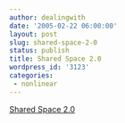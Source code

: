 ```yaml
---
author: dealingwith
date: '2005-02-22 06:00:00'
layout: post
slug: shared-space-2-0
status: publish
title: Shared Space 2.0
wordpress_id: '3123'
categories:
 - nonlinear
---
```


[Shared Space 2.0][1]


   [1]: http://www.shared-space.net/

   

